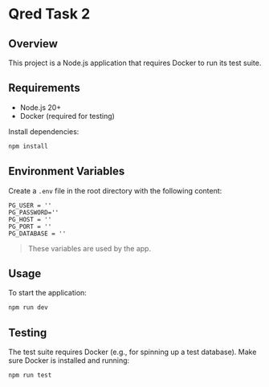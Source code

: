 # Qred Task 2

## Overview

This project is a Node.js application that requires Docker to run its test suite.

## Requirements

- Node.js 20+
- Docker (required for testing)

Install dependencies:

```bash
npm install
```

## Environment Variables

Create a `.env` file in the root directory with the following content:

```env
PG_USER = ''
PG_PASSWORD=''
PG_HOST = ''
PG_PORT = ''
PG_DATABASE = ''
```

> These variables are used by the app.

## Usage

To start the application:

```bash
npm run dev
```

## Testing

The test suite requires Docker (e.g., for spinning up a test database). Make sure Docker is installed and running:

```bash
npm run test
```
